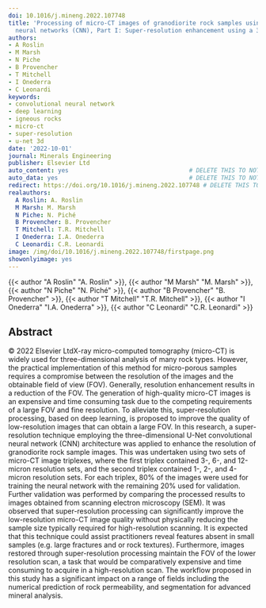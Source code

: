 ```yaml
---
doi: 10.1016/j.mineng.2022.107748
title: 'Processing of micro-CT images of granodiorite rock samples using convolutional
  neural networks (CNN), Part I: Super-resolution enhancement using a 3D CNN'
authors:
- A Roslin
- M Marsh
- N Piche
- B Provencher
- T Mitchell
- I Onederra
- C Leonardi
keywords:
- convolutional neural network
- deep learning
- igneous rocks
- micro-ct
- super-resolution
- u-net 3d
date: '2022-10-01'
journal: Minerals Engineering
publisher: Elsevier Ltd
auto_content: yes                                  # DELETE THIS TO NOT AUTO GENERATE CONTENT
auto_data: yes                                     # DELETE THIS TO NOT AUTO GENERATE METADATA
redirect: https://doi.org/10.1016/j.mineng.2022.107748 # DELETE THIS TO NOT REDIRECT
realauthors:
  A Roslin: A. Roslin
  M Marsh: M. Marsh
  N Piche: N. Piché
  B Provencher: B. Provencher
  T Mitchell: T.R. Mitchell
  I Onederra: I.A. Onederra
  C Leonardi: C.R. Leonardi
image: /img/doi/10.1016/j.mineng.2022.107748/firstpage.png
showonlyimage: yes
---
```

{{< author "A Roslin" "A. Roslin" >}}, {{< author "M Marsh" "M. Marsh" >}}, {{< author "N Piche" "N. Piché" >}}, {{< author "B Provencher" "B. Provencher" >}}, {{< author "T Mitchell" "T.R. Mitchell" >}}, {{< author "I Onederra" "I.A. Onederra" >}}, {{< author "C Leonardi" "C.R. Leonardi" >}}

## Abstract
© 2022 Elsevier LtdX-ray micro-computed tomography (micro-CT) is widely used for three-dimensional analysis of many rock types. However, the practical implementation of this method for micro-porous samples requires a compromise between the resolution of the images and the obtainable field of view (FOV). Generally, resolution enhancement results in a reduction of the FOV. The generation of high-quality micro-CT images is an expensive and time consuming task due to the competing requirements of a large FOV and fine resolution. To alleviate this, super-resolution processing, based on deep learning, is proposed to improve the quality of low-resolution images that can obtain a large FOV. In this research, a super-resolution technique employing the three-dimensional U-Net convolutional neural network (CNN) architecture was applied to enhance the resolution of granodiorite rock sample images. This was undertaken using two sets of micro-CT image triplexes, where the first triplex contained 3-, 6-, and 12-micron resolution sets, and the second triplex contained 1-, 2-, and 4-micron resolution sets. For each triplex, 80% of the images were used for training the neural network with the remaining 20% used for validation. Further validation was performed by comparing the processed results to images obtained from scanning electron microscopy (SEM). It was observed that super-resolution processing can significantly improve the low-resolution micro-CT image quality without physically reducing the sample size typically required for high-resolution scanning. It is expected that this technique could assist practitioners reveal features absent in small samples (e.g. large fractures and or rock textures). Furthermore, images restored through super-resolution processing maintain the FOV of the lower resolution scan, a task that would be comparatively expensive and time consuming to acquire in a high-resolution scan. The workflow proposed in this study has a significant impact on a range of fields including the numerical prediction of rock permeability, and segmentation for advanced mineral analysis.
